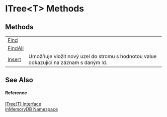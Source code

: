 # ITree&lt;T&gt; Methods




## Methods
<table>
<tr>
<td><a href="InMemoryDB/Help/c6ddd611-6fd2-d0f5-d80e-a5f17ce416d2">Find</a></td>
<td> </td></tr>
<tr>
<td><a href="InMemoryDB/Help/4e4593f6-6171-6296-1c6f-57e2b9cef94d">FindAll</a></td>
<td> </td></tr>
<tr>
<td><a href="InMemoryDB/Help/85cb7a8f-be67-fe9b-1c43-7ff89d64ed04">Insert</a></td>
<td>Umožňuje vložit nový uzel do stromu s hodnotou value odkazující na záznam s daným Id.</td></tr>
</table>

## See Also


#### Reference
<a href="InMemoryDB/Help/d216a1ac-6f71-a87f-e312-ebec07c90547">ITree(T) Interface</a>  
<a href="InMemoryDB/Help/044e8d7f-0f94-a8b4-bd65-529f6359fdf7">InMemoryDB Namespace</a>  
